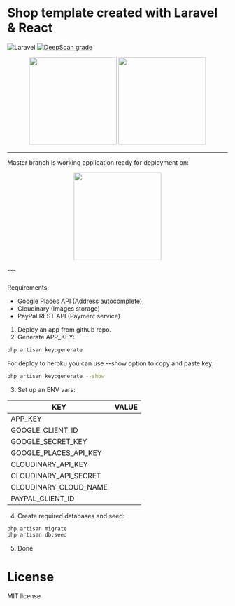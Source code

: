 # Shop template created with Laravel & React

![Laravel](https://github.com/damianchojnacki/laravel-react-shop-template/workflows/Laravel/badge.svg)
[![DeepScan grade](https://deepscan.io/api/teams/8354/projects/10504/branches/147113/badge/grade.svg)](https://deepscan.io/dashboard#view=project&tid=8354&pid=10504&bid=147113)

<p align="center">
    <img src="https://res.cloudinary.com/dtfbvvkyp/image/upload/v1566331377/laravel-logolockup-cmyk-red.svg" height="200">
    <img src="https://cdn.worldvectorlogo.com/logos/react.svg" height="200"> 
</p>

---
Master branch is working application ready for deployment on:
<p align="center">
    <img src="https://cdn-images-1.medium.com/max/1600/1*fIjRtO5P8zc3pjs0E5hYkw.png" height="200">
</p>
---

### 

Requirements:
- Google Places API (Address autocomplete),
- Cloudinary (Images storage)
- PayPal REST API (Payment service)

1. Deploy an app from github repo.
2. Generate APP_KEY:

```bash
php artisan key:generate 
```

For deploy to heroku you can use --show option to copy and paste key:
```bash
php artisan key:generate --show
```

3. Set up an ENV vars:

| KEY | VALUE |
| ------ | ------ |
| APP_KEY |
| GOOGLE_CLIENT_ID |
| GOOGLE_SECRET_KEY | 
| GOOGLE_PLACES_API_KEY |
| CLOUDINARY_API_KEY | 
| CLOUDINARY_API_SECRET |
| CLOUDINARY_CLOUD_NAME |
| PAYPAL_CLIENT_ID |
    
4. Create required databases and seed:

```bash
php artisan migrate
php artisan db:seed
```

5. Done

# License

MIT license
